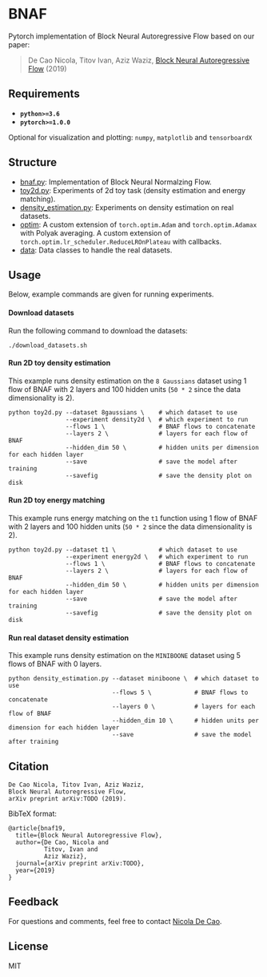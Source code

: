 # BNAF
Pytorch implementation of Block Neural Autoregressive Flow based on our paper:
> De Cao Nicola, Titov Ivan, Aziz Waziz, [Block Neural Autoregressive Flow](http://arxiv.org/abs/TODO) (2019)

## Requirements
* **``python>=3.6``**
* **``pytorch>=1.0.0``**

Optional for visualization and plotting: ``numpy``, ``matplotlib`` and ``tensorboardX``

## Structure
* [bnaf.py](https://github.com/nicola-decao/BNAF/blob/master/bnaf.py): Implementation of Block Neural Normalzing Flow.
* [toy2d.py](https://github.com/nicola-decao/BNAF/blob/master/toy2d.py): Experiments of 2d toy task (density estimation and energy matching).
* [density_estimation.py](https://github.com/nicola-decao/BNAF/blob/master/density_estimation.py): Experiments on density estimation on real datasets.
* [optim](https://github.com/nicola-decao/BNAF/tree/master/optim): A custom extension of `torch.optim.Adam` and `torch.optim.Adamax` with Polyak averaging. A custom extension of `torch.optim.lr_scheduler.ReduceLROnPlateau` with callbacks.
* [data](https://github.com/nicola-decao/BNAF/tree/master/data): Data classes to handle the real datasets.

## Usage
Below, example commands are given for running experiments.

#### Download datasets
Run the following command to download the datasets:
```
./download_datasets.sh
```

#### Run 2D toy density estimation
This example runs density estimation on the `8 Gaussians` dataset using 1 flow of BNAF with 2 layers and 100 hidden units (`50 * 2` since the data dimensionality is 2).
```
python toy2d.py --dataset 8gaussians \    # which dataset to use
                --experiment density2d \  # which experiment to run
                --flows 1 \               # BNAF flows to concatenate
                --layers 2 \              # layers for each flow of BNAF
                --hidden_dim 50 \         # hidden units per dimension for each hidden layer
                --save                    # save the model after training
                --savefig                 # save the density plot on disk
```

#### Run 2D toy energy matching
This example runs energy matching on the `t1` function using 1 flow of BNAF with 2 layers and 100 hidden units (`50 * 2` since the data dimensionality is 2).
```
python toy2d.py --dataset t1 \            # which dataset to use
                --experiment energy2d \   # which experiment to run
                --flows 1 \               # BNAF flows to concatenate
                --layers 2 \              # layers for each flow of BNAF
                --hidden_dim 50 \         # hidden units per dimension for each hidden layer
                --save                    # save the model after training
                --savefig                 # save the density plot on disk
```

#### Run real dataset density estimation
This example runs density estimation on the `MINIBOONE` dataset using 5 flows of BNAF with 0 layers.
```
python density_estimation.py --dataset miniboone \  # which dataset to use
                             --flows 5 \            # BNAF flows to concatenate
                             --layers 0 \           # layers for each flow of BNAF
                             --hidden_dim 10 \      # hidden units per dimension for each hidden layer
                             --save                 # save the model after training
```

## Citation
```
De Cao Nicola, Titov Ivan, Aziz Waziz,
Block Neural Autoregressive Flow,
arXiv preprint arXiv:TODO (2019).
```

BibTeX format:
```
@article{bnaf19,
  title={Block Neural Autoregressive Flow},
  author={De Cao, Nicola and
          Titov, Ivan and
          Aziz Waziz},
  journal={arXiv preprint arXiv:TODO},
  year={2019}
}
```

## Feedback
For questions and comments, feel free to contact [Nicola De Cao](mailto:nicola.decao@gmail.com).

## License
MIT
